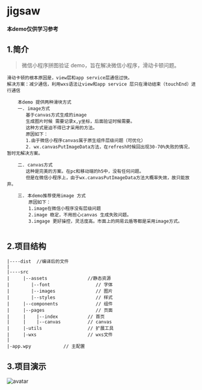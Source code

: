 # jigsaw


#### 本demo仅供学习参考
## 1.简介

> 微信小程序拼图验证
  demo，旨在解决微信小程序，滑动卡顿问题。
  ```
  滑动卡顿的根本原因是，view层和app service层通信过快。
  解决方案：减少通信，利用wxs语法让view和app service 层只在滑动结束（touchEnd）进行通信
  ```
  
```$xslt
    本demo 提供两种滑块方式
    一. image方式
       基于canvas方式生成的image
       生成图片时候 需要记录x,y坐标，后面验证时候需要。
       这种方式是迫不得已才采用的方法。
       原因如下：
       1.由于微信小程序canvas属于原生组件层级问题（可优化）
       2. wx.canvasPutImageData方法，在refresh时候回出现30-70%失败的情况，暂时无解决方案。
        
    二. canvas方式
       这种是完美的方案。在pc和移动端的h5中，没有任何问题。
       但是在微信小程序上，由于wx.canvasPutImageData方法大概率失效，故只能放弃。
       
    三. 本demo推荐使用image 方式
        原因如下：
        1.image在微信小程序没有层级问题
        2.image 稳定，不用担心canvas 生成失败问题。
        3.imgage 更好操控，灵活度高。市面上的网易云盾等都是采用image方式。
          
```

## 2.项目结构

    |----dist  //编译后的文件
    |     
    |----src           
    |     |--assets               //静态资源
    |        |--font                 // 字体
    |        |--images               // 图片
    |        |--styles               // 样式
    |     |--components              // 组件
    |     |--pages                   // 页面
    |     |    |--index           // 首页
    |     |    |--canvas          // canvas
    |     |-utils                 // 扩展工具
    |     |-wxs                   // wxs文件
    |
    |-app.wpy            // 主配置

## 3.项目演示
![avatar](https://homastin.oss-cn-shanghai.aliyuncs.com/github/jiasaw.gif)
    
